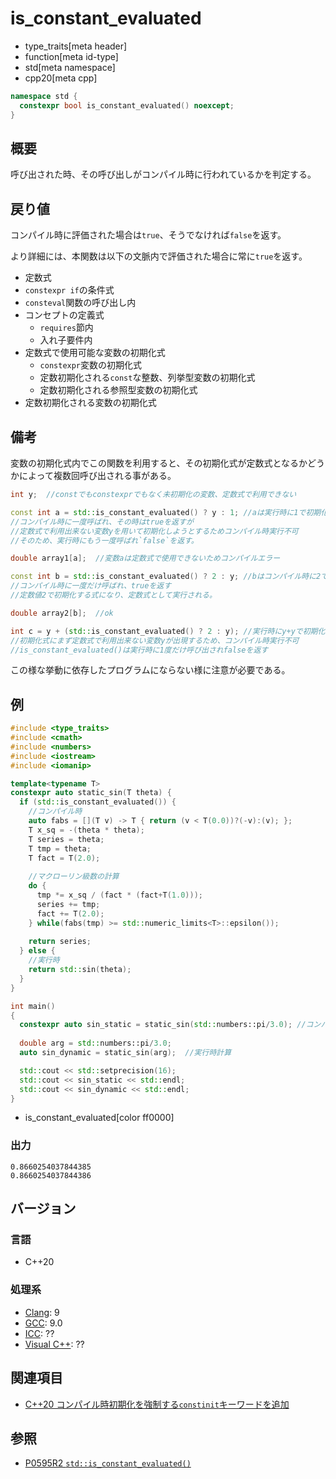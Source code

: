 # is_constant_evaluated
* type_traits[meta header]
* function[meta id-type]
* std[meta namespace]
* cpp20[meta cpp]

```cpp
namespace std {
  constexpr bool is_constant_evaluated() noexcept;
}
```

## 概要
呼び出された時、その呼び出しがコンパイル時に行われているかを判定する。

## 戻り値
コンパイル時に評価された場合は`true`、そうでなければ`false`を返す。

より詳細には、本関数は以下の文脈内で評価された場合に常に`true`を返す。

- 定数式
- `constexpr if`の条件式
- `consteval`関数の呼び出し内
- コンセプトの定義式
    - `requires`節内
    - 入れ子要件内
- 定数式で使用可能な変数の初期化式
    - `constexpr`変数の初期化式
    - 定数初期化される`const`な整数、列挙型変数の初期化式
    - 定数初期化される参照型変数の初期化式
- 定数初期化される変数の初期化式

## 備考

変数の初期化式内でこの関数を利用すると、その初期化式が定数式となるかどうかによって複数回呼び出される事がある。

```cpp
int y;  //constでもconstexprでもなく未初期化の変数、定数式で利用できない

const int a = std::is_constant_evaluated() ? y : 1; //aは実行時に1で初期化される
//コンパイル時に一度呼ばれ、その時はtrueを返すが
//定数式で利用出来ない変数yを用いて初期化しようとするためコンパイル時実行不可
//そのため、実行時にもう一度呼ばれ`false`を返す。

double array1[a];  //変数aは定数式で使用できないためコンパイルエラー

const int b = std::is_constant_evaluated() ? 2 : y; //bはコンパイル時に2で初期化される
//コンパイル時に一度だけ呼ばれ、trueを返す
//定数値2で初期化する式になり、定数式として実行される。

double array2[b];  //ok

int c = y + (std::is_constant_evaluated() ? 2 : y); //実行時にy+yで初期化（yの初期化がされない場合未定義動作）
//初期化式にまず定数式で利用出来ない変数yが出現するため、コンパイル時実行不可
//is_constant_evaluated()は実行時に1度だけ呼び出されfalseを返す
```

この様な挙動に依存したプログラムにならない様に注意が必要である。

## 例
```cpp example
#include <type_traits>
#include <cmath>
#include <numbers>
#include <iostream>
#include <iomanip>

template<typename T>
constexpr auto static_sin(T theta) {
  if (std::is_constant_evaluated()) {
    //コンパイル時
    auto fabs = [](T v) -> T { return (v < T(0.0))?(-v):(v); };
    T x_sq = -(theta * theta);
    T series = theta;
    T tmp = theta;
    T fact = T(2.0);
    
    //マクローリン級数の計算
    do {
      tmp *= x_sq / (fact * (fact+T(1.0)));
      series += tmp;
      fact += T(2.0);
    } while(fabs(tmp) >= std::numeric_limits<T>::epsilon());
    
    return series;
  } else {
    //実行時
    return std::sin(theta);
  }
}

int main()
{
  constexpr auto sin_static = static_sin(std::numbers::pi/3.0); //コンパイル時計算
 
  double arg = std::numbers::pi/3.0;
  auto sin_dynamic = static_sin(arg);  //実行時計算

  std::cout << std::setprecision(16);
  std::cout << sin_static << std::endl;
  std::cout << sin_dynamic << std::endl;
}
```
* is_constant_evaluated[color ff0000]

### 出力
```
0.8660254037844385
0.8660254037844386
```

## バージョン
### 言語
- C++20

### 処理系
- [Clang](/implementation.md#clang): 9
- [GCC](/implementation.md#gcc): 9.0
- [ICC](/implementation.md#icc): ??
- [Visual C++](/implementation.md#visual_cpp): ??

## 関連項目
- [C++20 コンパイル時初期化を強制する`constinit`キーワードを追加](/lang/cpp20/constinit.md.nolink)

## 参照
- [P0595R2 `std::is_constant_evaluated()`](http://www.open-std.org/jtc1/sc22/wg21/docs/papers/2018/p0595r2.html)
